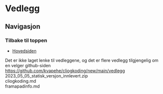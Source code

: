 # Vedlegg
## Navigasjon
### Tilbake til toppen
- [Hovedsiden](../README.md)

Det er ikke laget lenke til vedleggene, og det er flere vedlegg tilgjengelig om en velger github-siden  
https://github.com/kvapehe/cliogkoding/new/main/vedlegg  
2023_05_05_statisk_versjon_innlevert.zip  
cliogkoding.md  
framapadinfo.md  
